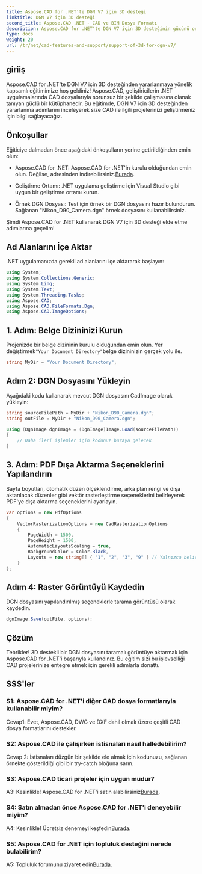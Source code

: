 ```yaml
---
title: Aspose.CAD for .NET'te DGN V7 için 3D desteği
linktitle: DGN V7 için 3D desteği
second_title: Aspose.CAD .NET - CAD ve BIM Dosya Formatı
description: Aspose.CAD for .NET'te DGN V7 için 3D desteğinin gücünü ortaya çıkarın. Adım adım eğitimimizi takip edin.
type: docs
weight: 20
url: /tr/net/cad-features-and-support/support-of-3d-for-dgn-v7/
---
```

## giriiş

Aspose.CAD for .NET'te DGN V7 için 3D desteğinden yararlanmaya yönelik kapsamlı eğitimimize hoş geldiniz! Aspose.CAD, geliştiricilerin .NET uygulamalarında CAD dosyalarıyla sorunsuz bir şekilde çalışmasına olanak tanıyan güçlü bir kütüphanedir. Bu eğitimde, DGN V7 için 3D desteğinden yararlanma adımlarını inceleyerek size CAD ile ilgili projelerinizi geliştirmeniz için bilgi sağlayacağız.

## Önkoşullar

Eğiticiye dalmadan önce aşağıdaki önkoşulların yerine getirildiğinden emin olun:

-  Aspose.CAD for .NET: Aspose.CAD for .NET'in kurulu olduğundan emin olun. Değilse, adresinden indirebilirsiniz.[Burada](https://releases.aspose.com/cad/net/).

- Geliştirme Ortamı: .NET uygulama geliştirme için Visual Studio gibi uygun bir geliştirme ortamı kurun.

- Örnek DGN Dosyası: Test için örnek bir DGN dosyasını hazır bulundurun. Sağlanan "Nikon_D90_Camera.dgn" örnek dosyasını kullanabilirsiniz.

Şimdi Aspose.CAD for .NET kullanarak DGN V7 için 3D desteği elde etme adımlarına geçelim!

## Ad Alanlarını İçe Aktar

.NET uygulamanızda gerekli ad alanlarını içe aktararak başlayın:

```csharp
using System;
using System.Collections.Generic;
using System.Linq;
using System.Text;
using System.Threading.Tasks;
using Aspose.CAD;
using Aspose.CAD.FileFormats.Dgn;
using Aspose.CAD.ImageOptions;
```

## 1. Adım: Belge Dizininizi Kurun

 Projenizde bir belge dizininin kurulu olduğundan emin olun. Yer değiştirmek`"Your Document Directory"`belge dizininizin gerçek yolu ile.

```csharp
string MyDir = "Your Document Directory";
```

## Adım 2: DGN Dosyasını Yükleyin

Aşağıdaki kodu kullanarak mevcut DGN dosyasını CadImage olarak yükleyin:

```csharp
string sourceFilePath = MyDir + "Nikon_D90_Camera.dgn";
string outFile = MyDir + "Nikon_D90_Camera.dgn";

using (DgnImage dgnImage = (DgnImage)Image.Load(sourceFilePath))
{
    // Daha ileri işlemler için kodunuz buraya gelecek
}
```

## 3. Adım: PDF Dışa Aktarma Seçeneklerini Yapılandırın

Sayfa boyutları, otomatik düzen ölçeklendirme, arka plan rengi ve dışa aktarılacak düzenler gibi vektör rasterleştirme seçeneklerini belirleyerek PDF'ye dışa aktarma seçeneklerini ayarlayın.

```csharp
var options = new PdfOptions
{
    VectorRasterizationOptions = new CadRasterizationOptions
    {
        PageWidth = 1500,
        PageHeight = 1500,
        AutomaticLayoutsScaling = true,
        BackgroundColor = Color.Black,
        Layouts = new string[] { "1", "2", "3", "9" } // Yalnızca belirtilen görünümleri dışa aktar
    }
};
```

## Adım 4: Raster Görüntüyü Kaydedin

DGN dosyasını yapılandırılmış seçeneklerle tarama görüntüsü olarak kaydedin.

```csharp
dgnImage.Save(outFile, options);
```

## Çözüm

Tebrikler! 3D destekli bir DGN dosyasını taramalı görüntüye aktarmak için Aspose.CAD for .NET'i başarıyla kullandınız. Bu eğitim sizi bu işlevselliği CAD projelerinize entegre etmek için gerekli adımlarla donattı.

## SSS'ler

### S1: Aspose.CAD for .NET'i diğer CAD dosya formatlarıyla kullanabilir miyim?

Cevap1: Evet, Aspose.CAD, DWG ve DXF dahil olmak üzere çeşitli CAD dosya formatlarını destekler.

### S2: Aspose.CAD ile çalışırken istisnaları nasıl halledebilirim?

Cevap 2: İstisnaları düzgün bir şekilde ele almak için kodunuzu, sağlanan örnekte gösterildiği gibi bir try-catch bloğuna sarın.

### S3: Aspose.CAD ticari projeler için uygun mudur?

 A3: Kesinlikle! Aspose.CAD for .NET'i satın alabilirsiniz[Burada](https://purchase.aspose.com/buy).

### S4: Satın almadan önce Aspose.CAD for .NET'i deneyebilir miyim?

 A4: Kesinlikle! Ücretsiz denemeyi keşfedin[Burada](https://releases.aspose.com/).

### S5: Aspose.CAD for .NET için topluluk desteğini nerede bulabilirim?

 A5: Topluluk forumunu ziyaret edin[Burada](https://forum.aspose.com/c/cad/19).
